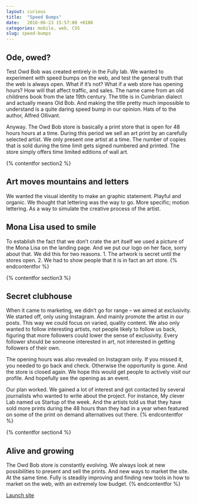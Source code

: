 ```yaml
---
layout: curious
title:  "Speed Bumps"
date:   2016-06-23 15:57:00 +0100
categories: mobile, web, CSS
slug: speed-bumps
---
```

## Ode, owed?
Test Owd Bob was created entirely in the Fully lab. We wanted to experiment with speed bumps on the web, and test the general truth that the web is always open. What if it’s not? What if a web store has opening hours? How will that affect traffic, and sales. The name came from an old childrens book from the late 19th century. The title is in Cumbrian dialect and actually means Old Bob. And making the title pretty much impossible to understand is a quite daring speed bump in our opinion. Hats of to the author, Alfred Ollivant.

Anyway. The Owd Bob store is basically a print store that is open for 48 hours hours at a time. During this period we sell an art print by an carefully selected artist. We only present one artist at a time. The number of copies that is sold during the time limit gets signed numbered and printed. The store simply offers time limited editions of wall art.

{% contentfor section2 %}
## Art moves mountains and letters
We wanted the visual identity to make an graphic statement. Playful and organic. We thought that lettering was the way to go. More specific; motion lettering. As a way to simulate the creative process of the artist.  

## Mona Lisa used to smile	
To establish the fact that we don’t crate the art itself we used a picture of the Mona Lisa on the landing page. And we put our logo on her face, sorry about that. We did this for two reasons. 1. The artwork is secret until the stores open. 2. We had to show people that it is in fact an art store. 
{% endcontentfor %}

{% contentfor section3 %}
## Secret clubhouse
When it came to marketing, we didn’t go for range – we aimed at exclusivity. We started off, only using Instagram. And mainly promote the artist in our posts. This way we could focus on varied, quality content. We also only wanted to follow interesting artists, not people likely to follow us back, figuring that more followers could lower the sense of exclusivity. Every follower should be someone interested in art, not interested in getting followers of their own. 

The opening hours was also revealed on Instagram only. If you missed it, you needed to go back and check. Otherwise the opportunity is gone. And the store is closed again. We hope this would get people to actively visit our profile. And hopefully see the opening as an event.

Our plan worked. We gained a lot of interest and got contacted by several journalists who wanted to write about the project. For instance, My clever Lab named us Startup of the week. And the artists told us that they have sold more prints during the 48 hours than they had in a year when featured on some of the print on demand alternatives out there. 
{% endcontentfor %}

{% contentfor section4 %}
## Alive and growing
The Owd Bob store is constantly evolving. We always look at new possibilities to present and sell the prints. And new ways to market the site. At the same time. Fully is steadily improving and finding new tools in how to market on the web, with an extremely low budget.
{% endcontentfor %}

[Launch site][owdbob-link]

[owdbob-link]: http://owdbob.com